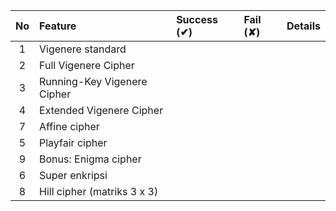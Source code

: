 | No | Feature                     | Success (✔) | Fail (✘) | Details |
|:--:|:----------------------------|:------------|:---------|:--------|
|  1 | Vigenere standard           |             |          |         |
|  2 | Full Vigenere Cipher        |             |          |         |
|  3 | Running-Key Vigenere Cipher |             |          |         |
|  4 | Extended Vigenere Cipher    |             |          |         |
|  7 | Affine cipher               |             |          |         |
|  5 | Playfair cipher             |             |          |         |
|  9 | Bonus: Enigma cipher        |             |          |         |
|  6 | Super enkripsi              |             |          |         |
|  8 | Hill cipher (matriks 3 x 3) |             |          |         |